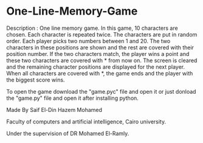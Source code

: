 # One-Line-Memory-Game

Description : One line memory game. In this game, 10 characters are chosen. 
Each character is repeated twice. The characters are put in random order. Each player picks two numbers between 1 and 20. 
The two characters in these positions are shown and the rest are covered with their position number. If the two characters match, the player wins a point and these two characters are covered with * from now on. The screen is cleared and the remaining character positions are displayed for the next player. When all characters are covered with *, the game ends and the player with the biggest score wins.

To open the game download the "game.pyc" file and open it or just donload the "game.py" file and open it after installing python.

Made By Saif El-Din Hazem Mohamed

Faculty of computers and artificial intelligence, Cairo university.

Under the supervision of DR Mohamed El-Ramly.
